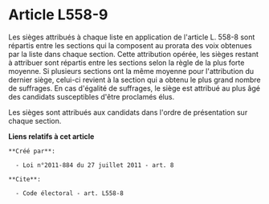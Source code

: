# Article L558-9

Les sièges attribués à chaque liste en application de l'article L. 558-8 sont répartis entre les sections qui la composent au
prorata des voix obtenues par la liste dans chaque section. Cette attribution opérée, les sièges restant à attribuer sont
répartis entre les sections selon la règle de la plus forte moyenne. Si plusieurs sections ont la même moyenne pour
l'attribution du dernier siège, celui-ci revient à la section qui a obtenu le plus grand nombre de suffrages. En cas
d'égalité de suffrages, le siège est attribué au plus âgé des candidats susceptibles d'être proclamés élus. 

Les sièges sont attribués aux candidats dans l'ordre de présentation sur chaque section.

**Liens relatifs à cet article**

	**Créé par**:

	  - Loi n°2011-884 du 27 juillet 2011 - art. 8

	**Cite**:

	  - Code électoral - art. L558-8
